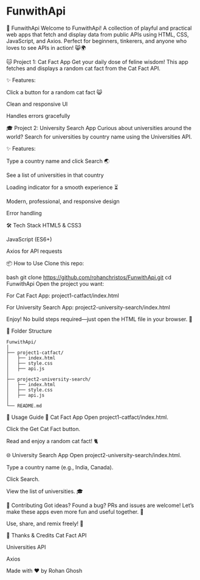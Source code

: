 # FunwithApi
🎉 FunwithApi
Welcome to FunwithApi!
A collection of playful and practical web apps that fetch and display data from public APIs using HTML, CSS, JavaScript, and Axios.
Perfect for beginners, tinkerers, and anyone who loves to see APIs in action! 😸🌍

🐱 Project 1: Cat Fact App
Get your daily dose of feline wisdom!
This app fetches and displays a random cat fact from the Cat Fact API.

✨ Features:

Click a button for a random cat fact 😺

Clean and responsive UI

Handles errors gracefully

🎓 Project 2: University Search App
Curious about universities around the world?
Search for universities by country name using the Universities API.

✨ Features:

Type a country name and click Search 🌏

See a list of universities in that country

Loading indicator for a smooth experience ⏳

Modern, professional, and responsive design

Error handling

🛠️ Tech Stack
HTML5 & CSS3

JavaScript (ES6+)

Axios for API requests

📦 How to Use
Clone this repo:

bash
git clone https://github.com/rohanchristos/FunwithApi.git
cd FunwithApi
Open the project you want:

For Cat Fact App:
project1-catfact/index.html

For University Search App:
project2-university-search/index.html

Enjoy!
No build steps required—just open the HTML file in your browser. 🎉

📁 Folder Structure
```
FunwithApi/
│
├── project1-catfact/
│   ├── index.html
│   ├── style.css
│   ├── api.js
│
├── project2-university-search/
│   ├── index.html
│   ├── style.css
│   ├── api.js
│
└── README.md
```

📝 Usage Guide
🐾 Cat Fact App
Open project1-catfact/index.html.

Click the Get Cat Fact button.

Read and enjoy a random cat fact! 🐈

🌐 University Search App
Open project2-university-search/index.html.

Type a country name (e.g., India, Canada).

Click Search.

View the list of universities. 🎓

🤝 Contributing
Got ideas? Found a bug? PRs and issues are welcome!
Let’s make these apps even more fun and useful together. 🚀

 Use, share, and remix freely! 👐

🙏 Thanks & Credits
Cat Fact API

Universities API

Axios

Made with ❤️ by Rohan Ghosh



